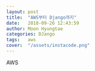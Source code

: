 ```yaml
---
layout: post
title:  "AWS부터 Django까지"
date:   2018-09-26 12:43:59
author: Moon Hyungtae
categories: DJango
tags:	aws
cover:  "/assets/instacode.png"
---
```


AWS
